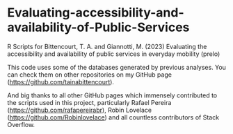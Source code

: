 # Evaluating-accessibility-and-availability-of-Public-Services
R Scripts for Bittencourt, T. A. and Giannotti, M. (2023) Evaluating the accessibility and availability of public services in everyday mobility (prelo)

This code uses some of the databases generated by previous analyses. You can check them on other repositories on my GitHub page (https://github.com/tainabittencourt).

And big thanks to all other GitHub pages which immensely contributed to the scripts used in this project, particularly Rafael Pereira (https://github.com/rafapereirabr), Robin Lovelace (https://github.com/Robinlovelace) and all countless contributors of Stack Overflow.
